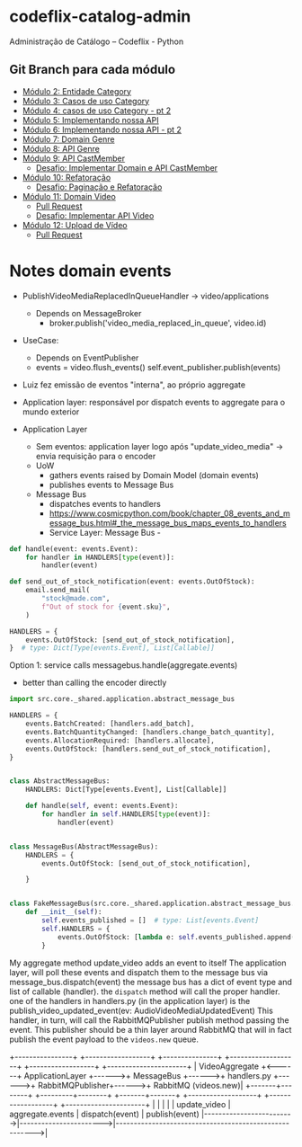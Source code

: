 # codeflix-catalog-admin
Administração de Catálogo – Codeflix - Python


## Git Branch para cada módulo
- [Módulo 2: Entidade Category](https://github.com/gcrsaldanha/codeflix-catalog-admin/tree/modulo-2-category)
- [Módulo 3: Casos de uso Category](https://github.com/gcrsaldanha/codeflix-catalog-admin/tree/modulo-3-category-use-cases)
- [Módulo 4: casos de uso Category - pt 2](https://github.com/gcrsaldanha/codeflix-catalog-admin/tree/modulo-4-category-use-cases-part-2)
- [Módulo 5: Implementando nossa API](https://github.com/gcrsaldanha/codeflix-catalog-admin/tree/modulo-5-django-api)
- [Módulo 6: Implementando nossa API - pt 2](https://github.com/gcrsaldanha/codeflix-catalog-admin/tree/modulo-6-django-api-parte-2)
- [Módulo 7: Domain Genre](https://github.com/gcrsaldanha/codeflix-catalog-admin/tree/modulo-7-genre-domain)
- [Módulo 8: API Genre](https://github.com/gcrsaldanha/codeflix-catalog-admin/tree/modulo-8-genre-api)
- [Módulo 9: API CastMember](https://github.com/gcrsaldanha/codeflix-catalog-admin/tree/modulo-9-cast-member)
    - [Desafio: Implementar Domain e API CastMember](https://github.com/gcrsaldanha/codeflix-catalog-admin/blob/main/referencias/Desafio%3A%20API%20CastMember.md)
- [Módulo 10: Refatoração](https://github.com/gcrsaldanha/codeflix-catalog-admin/tree/modulo-10-refatoracao)
    - [Desafio: Paginação e Refatoração](https://github.com/gcrsaldanha/codeflix-catalog-admin/blob/main/referencias/Desafio%3A%20Pagina%C3%A7%C3%A3o%20e%20Refatora%C3%A7%C3%A3o.md)
- [Módulo 11: Domain Video](https://github.com/gcrsaldanha/codeflix-catalog-admin/tree/modulo-11-domain-video-completo)
  - [Pull Request](https://github.com/gcrsaldanha/codeflix-catalog-admin/pull/9)
  - [Desafio: Implementar API Video](https://github.com/gcrsaldanha/codeflix-catalog-admin/blob/main/referencias/Desafio%3A%20API%20para%20cria%C3%A7%C3%A3o%20de%20v%C3%ADdeo%20sem%20m%C3%ADdia.md)
- [Módulo 12: Upload de Vídeo](https://github.com/gcrsaldanha/codeflix-catalog-admin/tree/modulo-12-upload-de-video)
  - [Pull Request](https://github.com/gcrsaldanha/codeflix-catalog-admin/pull/11)



# Notes domain events

- PublishVideoMediaReplacedInQueueHandler -> video/applications
  - Depends on MessageBroker
    - broker.publish('video_media_replaced_in_queue', video.id)
- UseCase:
  - Depends on EventPublisher
  - events = video.flush_events()
    self.event_publisher.publish(events)
- Luiz fez emissão de eventos "interna", ao próprio aggregate
- Application layer: responsável por dispatch events to aggregate para o mundo exterior


- Application Layer
  - Sem eventos: application layer logo após "update_video_media" -> envia requisição para o encoder
  - UoW
    - gathers events raised by Domain Model (domain events)
    - publishes events to Message Bus
  - Message Bus
    - dispatches events to handlers
    - https://www.cosmicpython.com/book/chapter_08_events_and_message_bus.html#_the_message_bus_maps_events_to_handlers
    - Service Layer: Message Bus - 
```python
def handle(event: events.Event):
    for handler in HANDLERS[type(event)]:
        handler(event)

def send_out_of_stock_notification(event: events.OutOfStock):
    email.send_mail(
        "stock@made.com",
        f"Out of stock for {event.sku}",
    )

HANDLERS = {
    events.OutOfStock: [send_out_of_stock_notification],
}  # type: Dict[Type[events.Event], List[Callable]]
```

Option 1: service calls messagebus.handle(aggregate.events)
- better than calling the encoder directly

```python
import src.core._shared.application.abstract_message_bus

HANDLERS = {
    events.BatchCreated: [handlers.add_batch],
    events.BatchQuantityChanged: [handlers.change_batch_quantity],
    events.AllocationRequired: [handlers.allocate],
    events.OutOfStock: [handlers.send_out_of_stock_notification],
}


class AbstractMessageBus:
    HANDLERS: Dict[Type[events.Event], List[Callable]]

    def handle(self, event: events.Event):
        for handler in self.HANDLERS[type(event)]:
            handler(event)


class MessageBus(AbstractMessageBus):
    HANDLERS = {
        events.OutOfStock: [send_out_of_stock_notification],

    }


class FakeMessageBus(src.core._shared.application.abstract_message_bus.AbstractMessageBus):
    def __init__(self):
        self.events_published = []  # type: List[events.Event]
        self.HANDLERS = {
            events.OutOfStock: [lambda e: self.events_published.append(e)]
        }
```


My aggregate method update_video adds an event to itself
The application layer, will poll these events and dispatch them to the message bus via message_bus.dispatch(event)
the message bus has a dict of event type and list of callable (handler).
the `dispatch` method will call the proper handler.
one of the handlers in handlers.py (in the application layer) is the publish_video_updated_event(ev: AudioVideoMediaUpdatedEvent)
This handler, in turn, will call the RabbitMQPublisher publish method passing the event.
This publisher should be a thin layer around RabbitMQ that will in fact publish the event payload to the `videos.new` queue.


+----------------+       +------------------+       +---------------+       +-------------------+       +------------------+       +----------------------+
| VideoAggregate +<------+ ApplicationLayer +------>+ MessageBus    +------>+ handlers.py       +------>+ RabbitMQPublisher+------>+ RabbitMQ (videos.new)|
+-------+--------+       +---------+--------+       +-------+-------+       +-------------------+       +------------------+       +----------------------+
        |                          |                        |                                                        |
        | update_video             | aggregate.events       | dispatch(event)                                        | publish(event)
        |------------------------->|----------------------->|------------------------------------------------------->|
